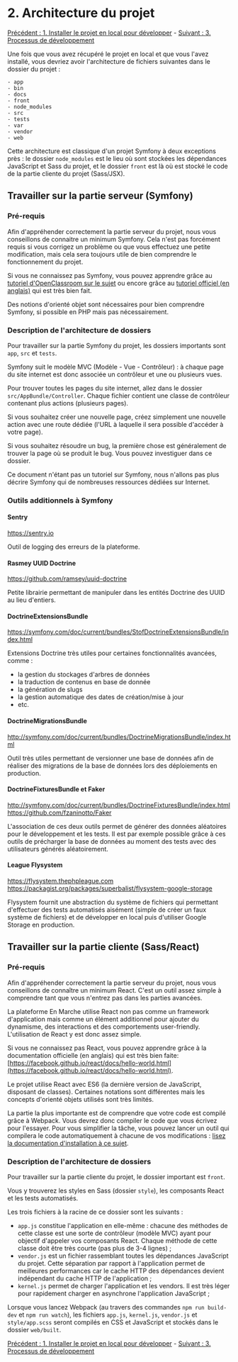 # 2. Architecture du projet

[Précédent : 1. Installer le projet en local pour développer](1-Installer-le-projet-en-local.md) -
[Suivant : 3. Processus de développement](3-Processus-de-développement.md)

Une fois que vous avez récupéré le projet en local et que vous l'avez installé, vous devriez avoir
l'architecture de fichiers suivantes dans le dossier du projet :

```
- app
- bin
- docs
- front
- node_modules
- src
- tests
- var
- vendor
- web
```

Cette architecture est classique d'un projet Symfony à deux exceptions près : le dossier `node_modules` est le lieu
où sont stockées les dépendances JavaScript et Sass du projet, et le dossier `front` est là où est stocké le code de
la partie cliente du projet (Sass/JSX).


## Travailler sur la partie serveur (Symfony)

### Pré-requis

Afin d'appréhender correctement la partie serveur du projet, nous vous conseillons de connaitre un minimum Symfony.
Cela n'est pas forcément requis si vous corrigez un problème ou que vous effectuez une petite modification, mais cela
sera toujours utile de bien comprendre le fonctionnement du projet.

Si vous ne connaissez pas Symfony, vous pouvez apprendre grâce au
[tutoriel d'OpenClassroom sur le sujet](https://openclassrooms.com/courses/developpez-votre-site-web-avec-le-framework-symfony)
ou encore grâce au [tutoriel officiel (en anglais)](http://symfony.com/doc/current/index.html) qui est très bien fait.

Des notions d'orienté objet sont nécessaires pour bien comprendre Symfony, si possible en PHP mais pas nécessairement.

### Description de l'architecture de dossiers

Pour travailler sur la partie Symfony du projet, les dossiers importants sont `app`, `src` et `tests`.

Symfony suit le modèle MVC (Modèle - Vue - Contrôleur) : à chaque page du site internet est donc associée un contrôleur
et une ou plusieurs vues.

Pour trouver toutes les pages du site internet, allez dans le dossier `src/AppBundle/Controller`. Chaque fichier contient
une classe de contrôleur contenant plus actions (plusieurs pages).

Si vous souhaitez créer une nouvelle page, créez simplement une nouvelle action avec une route dédiée (l'URL à laquelle
il sera possible d'accéder à votre page).

Si vous souhaitez résoudre un bug, la première chose est généralement de trouver la page où se produit le bug. Vous pouvez
investiguer dans ce dossier.

Ce document n'étant pas un tutoriel sur Symfony, nous n'allons pas plus décrire Symfony qui de nombreuses ressources dédiées
sur Internet.

### Outils additionnels à Symfony

#### Sentry

https://sentry.io

Outil de logging des erreurs de la plateforme.

#### Rasmey UUID Doctrine

https://github.com/ramsey/uuid-doctrine

Petite librairie permettant de manipuler dans les entités Doctrine des UUID au lieu d'entiers.

#### DoctrineExtensionsBundle

https://symfony.com/doc/current/bundles/StofDoctrineExtensionsBundle/index.html

Extensions Doctrine très utiles pour certaines fonctionnalités avancées, comme :

- la gestion du stockages d'arbres de données
- la traduction de contenus en base de donnée
- la génération de slugs
- la gestion automatique des dates de création/mise à jour
- etc.

#### DoctrineMigrationsBundle

http://symfony.com/doc/current/bundles/DoctrineMigrationsBundle/index.html

Outil très utiles permettant de versionner une base de données afin de réaliser des migrations de la base de données
lors des déploiements en production.

#### DoctrineFixturesBundle et Faker

http://symfony.com/doc/current/bundles/DoctrineFixturesBundle/index.html
https://github.com/fzaninotto/Faker

L'association de ces deux outils permet de générer des données aléatoires pour le développement et les tests.
Il est par exemple possible grâce à ces outils de précharger la base de données au moment des tests avec des utilisateurs
générés aléatoirement.

#### League Flysystem

https://flysystem.thephpleague.com
https://packagist.org/packages/superbalist/flysystem-google-storage

Flysystem fournit une abstraction du système de fichiers qui permettant d'effectuer des tests automatisés
aisément (simple de créer un faux système de fichiers) et de développer en local puis d'utiliser Google Storage en
production.


## Travailler sur la partie cliente (Sass/React)

### Pré-requis

Afin d'appréhender correctement la partie serveur du projet, nous vous conseillons de connaître un minimum React.
C'est un outil assez simple à comprendre tant que vous n'entrez pas dans les parties avancées.

La plateforme En Marche utilise React non pas comme un framework d'application mais comme un élément additionnel
pour ajouter du dynamisme, des interactions et des comportements user-friendly. L'utilisation de React y est donc assez
simple.

Si vous ne connaissez pas React, vous pouvez apprendre grâce à la documentation officielle (en anglais) qui est très bien faite:
[https://facebook.github.io/react/docs/hello-world.html](https://facebook.github.io/react/docs/hello-world.html).

Le projet utilise React avec ES6 (la dernière version de JavaScript, disposant de classes). Certaines notations sont
différentes mais les concepts d'orienté objets utilisés sont très limités.

La partie la plus importante est de comprendre que votre code est compilé grâce à Webpack. Vous devrez donc compiler le
code que vous écrivez pour l'essayer. Pour vous simplifier la tâche, vous pouvez lancer un outil qui compilera le code
automatiquement à chacune de vos modifications :
[lisez la documentation d'installation à ce sujet](https://github.com/EnMarche/en-marche.fr/blob/master/docs/1.%20Installer%20le%20projet%20en%20local.md#e-compilation-continuelle-du-css-et-du-javascript).

### Description de l'architecture de dossiers

Pour travailler sur la partie cliente du projet, le dossier important est `front`.

Vous y trouverez les styles en Sass (dossier `style`), les composants React et les tests automatisés.

Les trois fichiers à la racine de ce dossier sont les suivants :

- `app.js` constitue l'application en elle-même : chacune des méthodes de cette classe est une sorte de contrôleur
  (modèle MVC) ayant pour objectif d'appeler vos composants React. Chaque méthode de cette classe doit être très courte
  (pas plus de 3-4 lignes) ;
- `vendor.js` est un fichier rassemblant toutes les dépendances JavaScript du projet. Cette séparation par rapport à
  l'application permet de meilleures performances car le cache HTTP des dépendances devient indépendant du cache HTTP de
  l'application ;
- `kernel.js` permet de charger l'application et les vendors. Il est très léger pour rapidement charger en asynchrone
  l'application JavaScript ;
  
Lorsque vous lancez Webpack (au travers des commandes `npm run build-dev` et `npm run watch`), les fichiers `app.js`,
`kernel.js`, `vendor.js` et `style/app.scss` seront compilés en CSS et JavaScript et stockés dans le dossier `web/built`.

[Précédent : 1. Installer le projet en local pour développer](1-Installer-le-projet-en-local.md) -
[Suivant : 3. Processus de développement](3-Processus-de-développement.md)
